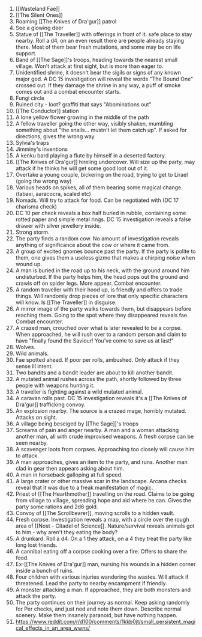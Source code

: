 

1. [[Wasteland Fae]]
2. [[The Silent Ones]]
3. Roaming [[The Knives of Dra'gur]] patrol
4. See a glowing deer
5. Statue of [[The Traveller]] with offerings in front of it. safe place to stay nearby. Roll a d4, on an even result there are people already staying there. Most of them bear fresh mutations, and some may be on life support. 
6. Band of [[The Sage]]'s troops, heading towards the nearest small village. Won't attack at first sight, but is more than eager to.  
7. Unidentified shrine, it doesn't bear the sigils or signs of any known major god. A DC 15 investigation will reveal the words "The Bound One" crossed out. If they damage the shrine in any way, a puff of smoke comes out and a combat encounter starts. 
8. Fungi circle 
9. Ruined city - loot? graffiti that says "Abominations out"
10. [[The Conductor]] station
11. A lone yellow flower growing in the middle of the path
12. A fellow traveller going the other way, visibly shaken, mumbling something about "the snails... mustn't let them catch up". If asked for directions, gives the wrong way
13. Sylvia's traps
14. Jimminy's inventions
15. A kenku bard playing a flute by himself in a deserted factory. 
16. [[The Knives of Dra'gur]] hireling undercover. Will size up the party, may attack if he thinks he will get some good loot out of it. 
17. Overtake a young couple, bickering on the road, trying to get to Lirael (going the wrong way)
18. Various heads on spikes, all of them bearing some magical change. (tabaxi, aaracocra, scaled etc)
19. Nomads. Will try to attack for food. Can be negotiated with (DC 17 charisma check)
20. DC 10 per check reveals a box half buried in rubble, containing some rotted paper and simple metal rings. DC 15 investigation reveals a false drawer with silver jewellery inside. 
21. Strong storm. 
22. The party finds a random cow. No amount of investigation reveals anything of significance about the cow or where it came from.
23. A group of excited gnomes bounce past the party. If the party is polite to them, one gives them a useless gizmo that makes a chirping noise when wound up.
24. A man is buried in the road up to his neck, with the ground around him undisturbed. If the party helps him, the head pops out the ground and crawls off on spider legs. More appear. Combat encounter. 
25. A random traveller with their hood up, is friendly and offers to trade things. Will randomly drop pieces of lore that only specific characters will know. Is [[The Traveller]] in disguise. 
26. A mirror image of the party walks towards them, but disappears before reaching them. Going to the spot where they disappeared reveals fae. Combat encounter. 
27. A crazed man, crouched over what is later revealed to be a corpse. When approached, he will rush over to a random person and claim to have "finally found the Saviour! You've come to save us at last!"
28. Wolves. 
29. Wild animals. 
30. Fae spotted ahead. If poor per rolls, ambushed. Only attack if they sense ill intent. 
31. Two bandits and a bandit leader are about to kill another bandit.
32. A mutated animal rushes across the path, shortly followed by three people with weapons hunting it. 
33. A traveller is fighting against a wild mutated animal. 
34. A caravan rolls past. DC 15 investigation reveals it's a [[The Knives of Dra'gur]] trafficking convoy. 
35. An explosion nearby. The source is a crazed mage, horribly mutated. Attacks on sight. 
36. A village being beseiged by [[The Sage]]'s troops
37. Screams of pain and anger nearby. A man and a woman attacking another man, all with crude improvised weapons. A fresh corpse can be seen nearby. 
38. A scavenger loots from corpses. Approaching too closely will cause him to attack.
39. A man approaches, gives an item to the party, and runs. Another man clad in gear then appears asking about him. 
40. A man in horseback galloping at full speed. 
41. A large crater or other massive scar in the landscape. Arcana checks reveal that it was due to a freak manifestation of magic. 
42. Priest of [[The Hearthmother]] travelling on the road. Claims to be going from village to village, spreading hope and aid where he can. Gives the party some rations and 2d6 gold. 
43. Convoy of [[The Scrollbearer]], moving scrolls to a hidden vault. 
44. Fresh corpse. Investigation reveals a map, with a circle over the rough area of [[Nost - Citadel of Science]]. Nature/survival reveals animals got to him - why aren't they eating the body? 
45. A drunkard. Roll a d4. On a 1 they attack, on a 4 they treat the party like long lost friends. 
46. A cannibal eating off a corpse cooking over a fire. Offers to share the food. 
47. Ex-[[The Knives of Dra'gur]] man, nursing his wounds in a hidden corner inside a bunch of ruins. 
48. Four children with various injuries wandering the wastes. Will attack if threatened. Lead the party to nearby encampment if friendly. 
49. A monster attacking a man. If approached, they are both monsters and attack the party. 
50. The party continues on their journey as normal. Keep asking randomly for Per checks, and just nod and note them down. Describe normal scenery. Make them insanely paranoid, but have nothing happen. 
51. https://www.reddit.com/r/d100/comments/1kkb0jt/small_persistent_magical_effects_in_an_area_wwns/


